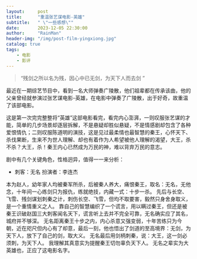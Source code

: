 ```yaml
---
layout:     post
title:      "重温张艺谋电影-英雄"
subtitle:   " \"一些感想\""
date:       2023-12-05 22:30:00
author:     "RainMan"
header-img: "/img/post-film-yingxiong.jpg"
catalog: true
tags:
    - 电影
    - 影评
---
```


> “残剑之所以名为残，因心中已无剑，为天下人而去剑 ”

最近在一期综艺节目中，看到一名大师弹奏广陵散，他们祖辈都在传承该曲，他的父亲曾经就参演过张艺谋电影-英雄，在电影中弹奏了广陵散，出于好奇，故重温了该部电影。

这是第一次完完整整将“英雄”这部电影看完，看完内心澎湃，一则叹服张艺谋的才能，简单的几步场景却逐层拆解，不是悬疑却胜似悬疑，不是情感剧却包含了各种爱恨情仇；二则叹服陈道明的演技，这是见过最柔情也最智慧的秦王，心怀天下、杀伐果断，生来不为世人理解、却也有着作为人希望被他人理解的渴望，大王，杀不杀？大王，杀！秦王内心已然成为万民的神，难以背弃万民的意志。

剧中有几个关键角色，性格迥异，值得一一来分析：

- 刺客：无名 扮演者：李连杰

本为赵人，幼年家人均被秦军所杀，后被秦人养大，痛恨秦王，取名：无名，无他念，十年间一心练剑只为报仇，练就绝技，内藏一式：十步一杀。
先后与长空、飞雪、残剑谋划刺秦之计，刺伤长空、飞雪，但均不取要害，毅然只身舍身取义，是一个重情重义之人。
靠自己的智慧编织了一个谎言，用以瞒过秦王，但还是被秦王识破赵国三大刺客闻名天下，谎言听上去并不完全可靠，无名确实应了其名，城府并不够深。
无名距离秦王十步之内，内心杀意又强变弱，十年苦练只为今朝，近在咫尺但内心有了却意，最后一刻，他也悟出了剑道的至高境界：无剑，为天下人，放下了自己的剑，取大义。
无名最后用剑柄刺秦，说：大王，这一剑必须刺，为天下人。 我理解其真意实为提醒秦王切勿辜负天下人。 无名之辈实为大英雄也，正应了这电影名字。


